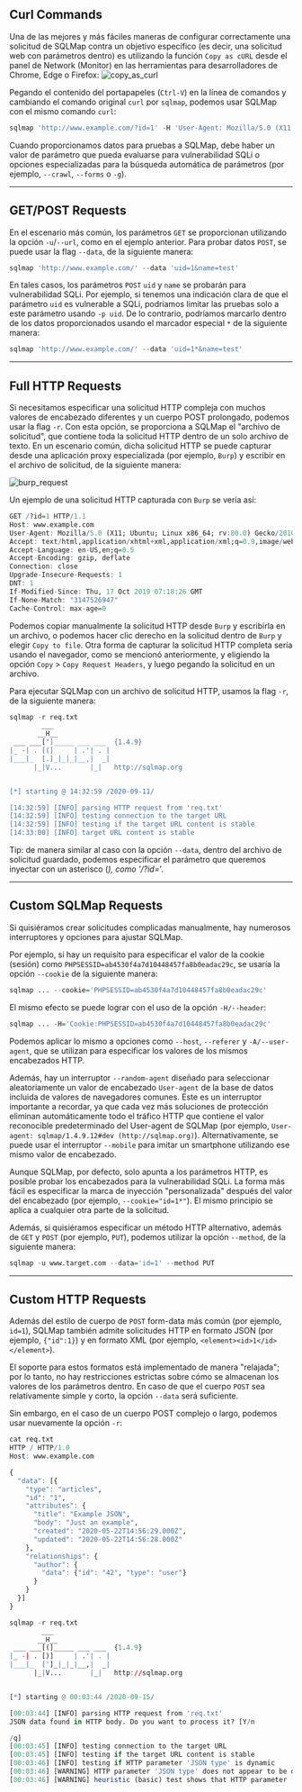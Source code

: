 
## Curl Commands

Una de las mejores y más fáciles maneras de configurar correctamente una solicitud de SQLMap contra un objetivo específico (es decir, una solicitud web con parámetros dentro) es utilizando la función `Copy as cURL` desde el panel de Network (Monitor) en las herramientas para desarrolladores de Chrome, Edge o Firefox: ![copy_as_curl](https://academy.hackthebox.com/storage/modules/58/M5UVR6n.png)

Pegando el contenido del portapapeles (`Ctrl-V`) en la línea de comandos y cambiando el comando original `curl` por `sqlmap`, podemos usar SQLMap con el mismo comando `curl`:



```r
sqlmap 'http://www.example.com/?id=1' -H 'User-Agent: Mozilla/5.0 (X11; Ubuntu; Linux x86_64; rv:80.0) Gecko/20100101 Firefox/80.0' -H 'Accept: image/webp,*/*' -H 'Accept-Language: en-US,en;q=0.5' --compressed -H 'Connection: keep-alive' -H 'DNT: 1'
```

Cuando proporcionamos datos para pruebas a SQLMap, debe haber un valor de parámetro que pueda evaluarse para vulnerabilidad SQLi o opciones especializadas para la búsqueda automática de parámetros (por ejemplo, `--crawl`, `--forms` o `-g`).

---

## GET/POST Requests

En el escenario más común, los parámetros `GET` se proporcionan utilizando la opción `-u`/`--url`, como en el ejemplo anterior. Para probar datos `POST`, se puede usar la flag `--data`, de la siguiente manera:



```r
sqlmap 'http://www.example.com/' --data 'uid=1&name=test'
```

En tales casos, los parámetros `POST` `uid` y `name` se probarán para vulnerabilidad SQLi. Por ejemplo, si tenemos una indicación clara de que el parámetro `uid` es vulnerable a SQLi, podríamos limitar las pruebas solo a este parámetro usando `-p uid`. De lo contrario, podríamos marcarlo dentro de los datos proporcionados usando el marcador especial `*` de la siguiente manera:



```r
sqlmap 'http://www.example.com/' --data 'uid=1*&name=test'
```

---

## Full HTTP Requests

Si necesitamos especificar una solicitud HTTP compleja con muchos valores de encabezado diferentes y un cuerpo POST prolongado, podemos usar la flag `-r`. Con esta opción, se proporciona a SQLMap el "archivo de solicitud", que contiene toda la solicitud HTTP dentro de un solo archivo de texto. En un escenario común, dicha solicitud HTTP se puede capturar desde una aplicación proxy especializada (por ejemplo, `Burp`) y escribir en el archivo de solicitud, de la siguiente manera:

![burp_request](https://academy.hackthebox.com/storage/modules/58/x7ND6VQ.png)

Un ejemplo de una solicitud HTTP capturada con `Burp` se vería así:


```r
GET /?id=1 HTTP/1.1
Host: www.example.com
User-Agent: Mozilla/5.0 (X11; Ubuntu; Linux x86_64; rv:80.0) Gecko/20100101 Firefox/80.0
Accept: text/html,application/xhtml+xml,application/xml;q=0.9,image/webp,*/*;q=0.8
Accept-Language: en-US,en;q=0.5
Accept-Encoding: gzip, deflate
Connection: close
Upgrade-Insecure-Requests: 1
DNT: 1
If-Modified-Since: Thu, 17 Oct 2019 07:18:26 GMT
If-None-Match: "3147526947"
Cache-Control: max-age=0
```

Podemos copiar manualmente la solicitud HTTP desde `Burp` y escribirla en un archivo, o podemos hacer clic derecho en la solicitud dentro de `Burp` y elegir `Copy to file`. Otra forma de capturar la solicitud HTTP completa sería usando el navegador, como se mencionó anteriormente, y eligiendo la opción `Copy` > `Copy Request Headers`, y luego pegando la solicitud en un archivo.

Para ejecutar SQLMap con un archivo de solicitud HTTP, usamos la flag `-r`, de la siguiente manera:



```r
sqlmap -r req.txt
        ___
       __H__
 ___ ___["]_____ ___ ___  {1.4.9}
|_ -| . [(]     | .'| . |
|___|_  [.]_|_|_|__,|  _|
      |_|V...       |_|   http://sqlmap.org


[*] starting @ 14:32:59 /2020-09-11/

[14:32:59] [INFO] parsing HTTP request from 'req.txt'
[14:32:59] [INFO] testing connection to the target URL
[14:32:59] [INFO] testing if the target URL content is stable
[14:33:00] [INFO] target URL content is stable
```

Tip: de manera similar al caso con la opción `--data`, dentro del archivo de solicitud guardado, podemos especificar el parámetro que queremos inyectar con un asterisco (*), como '/?id=*'.

---

## Custom SQLMap Requests

Si quisiéramos crear solicitudes complicadas manualmente, hay numerosos interruptores y opciones para ajustar SQLMap.

Por ejemplo, si hay un requisito para especificar el valor de la cookie (sesión) como `PHPSESSID=ab4530f4a7d10448457fa8b0eadac29c`, se usaría la opción `--cookie` de la siguiente manera:



```r
sqlmap ... --cookie='PHPSESSID=ab4530f4a7d10448457fa8b0eadac29c'
```

El mismo efecto se puede lograr con el uso de la opción `-H/--header`:



```r
sqlmap ... -H='Cookie:PHPSESSID=ab4530f4a7d10448457fa8b0eadac29c'
```

Podemos aplicar lo mismo a opciones como `--host`, `--referer` y `-A/--user-agent`, que se utilizan para especificar los valores de los mismos encabezados HTTP.

Además, hay un interruptor `--random-agent` diseñado para seleccionar aleatoriamente un valor de encabezado `User-agent` de la base de datos incluida de valores de navegadores comunes. Este es un interruptor importante a recordar, ya que cada vez más soluciones de protección eliminan automáticamente todo el tráfico HTTP que contiene el valor reconocible predeterminado del User-agent de SQLMap (por ejemplo, `User-agent: sqlmap/1.4.9.12#dev (http://sqlmap.org)`). Alternativamente, se puede usar el interruptor `--mobile` para imitar un smartphone utilizando ese mismo valor de encabezado.

Aunque SQLMap, por defecto, solo apunta a los parámetros HTTP, es posible probar los encabezados para la vulnerabilidad SQLi. La forma más fácil es especificar la marca de inyección "personalizada" después del valor del encabezado (por ejemplo, `--cookie="id=1*"`). El mismo principio se aplica a cualquier otra parte de la solicitud.

Además, si quisiéramos especificar un método HTTP alternativo, además de `GET` y `POST` (por ejemplo, `PUT`), podemos utilizar la opción `--method`, de la siguiente manera:



```r
sqlmap -u www.target.com --data='id=1' --method PUT
```

---

## Custom HTTP Requests

Además del estilo de cuerpo de `POST` form-data más común (por ejemplo, `id=1`), SQLMap también admite solicitudes HTTP en formato JSON (por ejemplo, `{"id":1}`) y en formato XML (por ejemplo, `<element><id>1</id></element>`).

El soporte para estos formatos está implementado de manera "relajada"; por lo tanto, no hay restricciones estrictas sobre cómo se almacenan los valores de los parámetros dentro. En caso de que el cuerpo `POST` sea relativamente simple y corto, la opción `--data` será suficiente.

Sin embargo, en el caso de un cuerpo POST complejo o largo, podemos usar nuevamente la opción `-r`:



```r
cat req.txt
HTTP / HTTP/1.0
Host: www.example.com

{
  "data": [{
    "type": "articles",
    "id": "1",
    "attributes": {
      "title": "Example JSON",
      "body": "Just an example",
      "created": "2020-05-22T14:56:29.000Z",
      "updated": "2020-05-22T14:56:28.000Z"
    },
    "relationships": {
      "author": {
        "data": {"id": "42", "type": "user"}
      }
    }
  }]
}
```



```r
sqlmap -r req.txt
        ___
       __H__
 ___ ___[(]_____ ___ ___  {1.4.9}
|_ -| . [)]     | .'| . |
|___|_  [']_|_|_|__,|  _|
      |_|V...       |_|   http://sqlmap.org


[*] starting @ 00:03:44 /2020-09-15/

[00:03:44] [INFO] parsing HTTP request from 'req.txt'
JSON data found in HTTP body. Do you want to process it? [Y/n

/q] 
[00:03:45] [INFO] testing connection to the target URL
[00:03:45] [INFO] testing if the target URL content is stable
[00:03:46] [INFO] testing if HTTP parameter 'JSON type' is dynamic
[00:03:46] [WARNING] HTTP parameter 'JSON type' does not appear to be dynamic
[00:03:46] [WARNING] heuristic (basic) test shows that HTTP parameter 'JSON type' might not be injectable
```